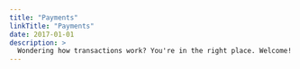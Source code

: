 ```yaml
---
title: "Payments"
linkTitle: "Payments"
date: 2017-01-01
description: >
  Wondering how transactions work? You're in the right place. Welcome!
---
```

